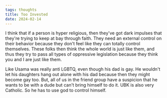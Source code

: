 ```yaml
---
tags: thoughts
title: Too Invested
date: 2024-02-14
---
```


I think that if a person is hyper religious, then they've got dark impulses that they're trying to keep at bay through faith. They need an external control on their behavior because they don't feel like they can totally control themselves. These folks then think the whole world is just like them, and thus they try to pass all types of oppressive legislation because they think you and I are just like them.

Like Usama was really anti LGBTQ, even though his dad is gay. He wouldn't let his daughters hang out alone with his dad because then they might become gay too. But, all of us in the friend group have a suspicion that he wants to be with a dude but can't bring himself to do it. UBK is also very Catholic. So he has to use god to control himself.
